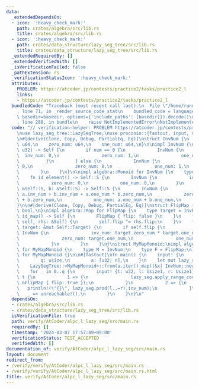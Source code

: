 ```yaml
---
data:
  _extendedDependsOn:
  - icon: ':heavy_check_mark:'
    path: crates/algebra/src/lib.rs
    title: crates/algebra/src/lib.rs
  - icon: ':heavy_check_mark:'
    path: crates/data_structure/lazy_seg_tree/src/lib.rs
    title: crates/data_structure/lazy_seg_tree/src/lib.rs
  _extendedRequiredBy: []
  _extendedVerifiedWith: []
  _isVerificationFailed: false
  _pathExtension: rs
  _verificationStatusIcon: ':heavy_check_mark:'
  attributes:
    PROBLEM: https://atcoder.jp/contests/practice2/tasks/practice2_l
    links:
    - https://atcoder.jp/contests/practice2/tasks/practice2_l
  bundledCode: "Traceback (most recent call last):\n  File \"/home/runner/.local/lib/python3.10/site-packages/onlinejudge_verify/documentation/build.py\"\
    , line 71, in _render_source_code_stat\n    bundled_code = language.bundle(stat.path,\
    \ basedir=basedir, options={'include_paths': [basedir]}).decode()\n  File \"/home/runner/.local/lib/python3.10/site-packages/onlinejudge_verify/languages/rust.py\"\
    , line 288, in bundle\n    raise NotImplementedError\nNotImplementedError\n"
  code: "// verification-helper: PROBLEM https://atcoder.jp/contests/practice2/tasks/practice2_l\n\
    \nuse lazy_seg_tree::LazySegTree;\nuse proconio::{fastout, input, marker::Usize1};\n\
    \n#[derive(Clone, Copy, Debug, PartialEq, Eq)]\nstruct InvNum {\n    inv_num:\
    \ u64,\n    zero_num: u64,\n    one_num: u64,\n}\n\nimpl InvNum {\n    fn new(num:\
    \ u32) -> Self {\n        if num == 0 {\n            InvNum {\n              \
    \  inv_num: 0,\n                zero_num: 1,\n                one_num: 0,\n  \
    \          }\n        } else {\n            InvNum {\n                inv_num:\
    \ 0,\n                zero_num: 0,\n                one_num: 1,\n            }\n\
    \        }\n    }\n}\n\nimpl algebra::Monoid for InvNum {\n    type S = Self;\n\
    \    fn id_element() -> Self::S {\n        InvNum {\n            inv_num: 0,\n\
    \            zero_num: 0,\n            one_num: 0,\n        }\n    }\n    fn binary_operation(a:\
    \ &Self::S, b: &Self::S) -> Self::S {\n        InvNum {\n            inv_num:\
    \ a.inv_num + b.inv_num + a.one_num * b.zero_num,\n            zero_num: a.zero_num\
    \ + b.zero_num,\n            one_num: a.one_num + b.one_num,\n        }\n    }\n\
    }\n\n#[derive(Clone, Copy, Debug, PartialEq, Eq)]\nstruct FlipMap {\n    flip:\
    \ bool,\n}\nimpl algebra::Map for FlipMap {\n    type Target = InvNum;\n    fn\
    \ id_map() -> Self {\n        FlipMap { flip: false }\n    }\n    fn composition(&mut\
    \ self, rhs: &Self) {\n        self.flip ^= rhs.flip;\n    }\n    fn mapping(&self,\
    \ target: &mut Self::Target) {\n        if self.flip {\n            *target =\
    \ InvNum {\n                inv_num: target.zero_num * target.one_num - target.inv_num,\n\
    \                zero_num: target.one_num,\n                one_num: target.zero_num,\n\
    \            }\n        }\n    }\n}\nstruct MyMapMonoid;\nimpl algebra::MapMonoid\
    \ for MyMapMonoid {\n    type M = InvNum;\n    type F = FlipMap;\n}\n\nimpl algebra::CommutativeMapMonoid\
    \ for MyMapMonoid {}\n\n#[fastout]\nfn main() {\n    input! {\n        n: usize,\n\
    \        q: usize,\n        a: [u32; n],\n    }\n    let mut lazy_seg =\n    \
    \    LazySegTree::<MyMapMonoid>::from(a.iter().map(|&x| InvNum::new(x)).collect::<Vec<_>>());\n\
    \    for _ in 0..q {\n        input! {t: u32, l: Usize1, r: Usize1}\n        match\
    \ t {\n            1 => {\n                lazy_seg.apply_range_commutative(l..=r,\
    \ &FlipMap { flip: true });\n            }\n            2 => {\n             \
    \   println!(\"{}\", lazy_seg.prod(l..=r).inv_num);\n            }\n         \
    \   _ => unreachable!(),\n        }\n    }\n}\n"
  dependsOn:
  - crates/algebra/src/lib.rs
  - crates/data_structure/lazy_seg_tree/src/lib.rs
  isVerificationFile: true
  path: verify/AtCoder/alpc_l_lazy_seg/src/main.rs
  requiredBy: []
  timestamp: '2024-03-07 17:57:49+09:00'
  verificationStatus: TEST_ACCEPTED
  verifiedWith: []
documentation_of: verify/AtCoder/alpc_l_lazy_seg/src/main.rs
layout: document
redirect_from:
- /verify/verify/AtCoder/alpc_l_lazy_seg/src/main.rs
- /verify/verify/AtCoder/alpc_l_lazy_seg/src/main.rs.html
title: verify/AtCoder/alpc_l_lazy_seg/src/main.rs
---
```

